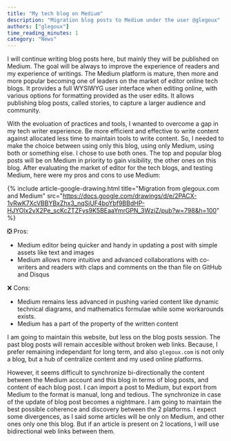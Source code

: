 ```yaml
---
title: "My tech blog on Medium"
description: "Migration blog posts to Medium under the user @glegoux"
authors: ["glegoux"]
time_reading_minutes: 1
category: "News"
---
```


I will continue writing blog posts here, but mainly they will be published on Medium. The goal will be always to improve the experience of readers and my experience of writings. The Medium platform is mature, then more and more popular becoming one of leaders on the market of editor online tech blogs. It provides a full WYSIWYG user interface when editing online, with various options for formatting provided as the user edits. It allows publishing blog posts, called stories, to capture a larger audience and community.

With the evoluation of practices and tools, I wnanted to overcome a gap in my tech writer experience. Be more efficient and effective to write content against allocated less time to maintain tools to write content. So, I needed to make the choice between using only this blog, using only Medium, using both or something else. I chose to use both ones. The top and popular blog posts will be on Medium in priority to gain visibility, the other ones on this blog. After evaluating the market of editor for the tech blogs, and testing Medium, here were my pros and cons to use Medium:

{% include article-google-drawing.html title="Migration from glegoux.com and Medium" src="https://docs.google.com/drawings/d/e/2PACX-1vRwK7XcVBBYBxZhx3_nqSjUF4boYbf9BBdHP-HJYOlx2vX2Pe_scKcZTZFys9K5BEaaYmrGPN_3WziZ/pub?w=798&h=100" %}

❎ Pros:  
* Medium editor being quicker and handy in updating a post with simple assets like text and images  
* Medium allows more intuitive and advanced collaborations with co-writers and readers with claps and comments on the than file on GitHub and Disqus  

❌ Cons:  
* Medium remains less advanced in pushing varied content like dynamic technical diagrams, and mathematics formulae while some workarounds exists.  
* Medium has a part of the property of the written content

I am going to maintain this website, but less on the blog posts session. The past blog posts will remain accesible without broken web links. Because, I prefer remaining independant for long term, and also `glegoux.com` is not only a blog, but a hub of centralize content and my used online platforms.

However, it seems difficult to synchronize bi-directionally the content between the Medium account and this blog in terms of blog posts, and content of each blog post. I can import a post to Medium, but export from Medium to the format is manual, long and tedious. The synchronize in case of the update of blog post becomes a nightmare. I am going to maintain the best possible coherence and discovery between the 2 platforms. I expect some divergences, as I said some articles will be only on Medium, and other ones only one this blog. But if an article is present on 2 locations, I will use bidirectional web links between them.

<div style="height: 500px"></div>